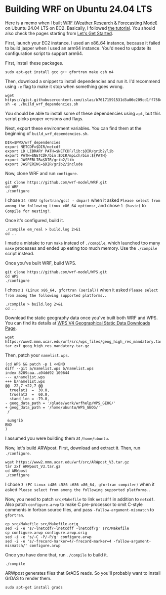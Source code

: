 # Building WRF on Ubuntu 24.04 LTS

Here is a memo when I built [WRF (Weather Research & Forecasting Model)](https://www.mmm.ucar.edu/models/wrf) on Ubuntu 24.04 LTS on EC2. Basically, I followed [the tutorial](http://www2.mmm.ucar.edu/wrf/OnLineTutorial/compilation_tutorial.php). You should also check the pages starting from [Let's Get Started](https://www2.mmm.ucar.edu/wrf/OnLineTutorial/Introduction/start.php).

First, launch your EC2 instance. I used an x86_64 instance, because it failed to build jasper when I used an arm64 instance. You'd need to update its configuration script to support arm64.

First, install these packages.

```
sudo apt-get install gcc g++ gfortran make csh m4
```

Then, download a snippet to install dependencies and run it. I'd recommend using `-e` flag to make it stop when something goes wrong.

```
wget https://gist.githubusercontent.com/islas/b76171591531d3a06e209cd1ff75840c/raw/15e9000b5092e3eb3413f7fdef40f3962473473a/build_wrf_dependencies.sh
sh -e ./build_wrf_dependencies.sh
```

You should be able to install some of these dependencies using `apt`, but this script picks proper versions and flags.

Next, export these environment variables. You can find them at the beginning of `build_wrf_dependencies.sh`.

```
DIR=$PWD/wrf_dependencies
export NETCDF=$DIR/netcdf
export LD_LIBRARY_PATH=$NETCDF/lib:$DIR/grib2/lib
export PATH=$NETCDF/bin:$DIR/mpich/bin:${PATH}
export JASPERLIB=$DIR/grib2/lib
export JASPERINC=$DIR/grib2/include
```

Now, clone WRF and run `configure`.

```
git clone https://github.com/wrf-model/WRF.git
cd WRF
./configure
```

I chose `34 (GNU (gfortran/gcc) - dmpar)` when it asked `Please select from among the following Linux x86_64 options:`, and chose `1 (basic)` to `Compile for nesting?`.

Once it's configured, build it.

```
./compile em_real > build.log 2>&1
cd ..
```

I made a mistake to run `make` instead of `./compile`, which launched too many `make` processes and ended up eating too much memory. Use the `./compile` script instead.

Once you've built WRF, build WPS.

```
git clone https://github.com/wrf-model/WPS.git
cd WPS
./configure
```

I chose `1 (Linux x86_64, gfortran (serial))` when it asked `Please select from among the following supported platforms.`.

```
./compile > build.log 2>&1
cd ..
```

Download the static geography data once you've built both WRF and WPS. You can find its details at [WPS V4 Geographical Static Data Downloads Page](https://www2.mmm.ucar.edu/wrf/users/download/get_sources_wps_geog.html#mandatory).

```
wget https://www2.mmm.ucar.edu/wrf/src/wps_files/geog_high_res_mandatory.tar.gz
tar zxf geog_high_res_mandatory.tar.gz
```

Then, patch your `namelist.wps`.

```
(cd WPS && patch -p 1 <<END
diff --git a/namelist.wps b/namelist.wps
index 8289caa..a94dd92 100644
--- a/namelist.wps
+++ b/namelist.wps
@@ -22,7 +22,7 @@
  truelat1  =  30.0,
  truelat2  =  60.0,
  stand_lon = -79.0,
- geog_data_path = '/glade/work/wrfhelp/WPS_GEOG/'
+ geog_data_path = '/home/ubuntu/WPS_GEOG/'
 /

 &ungrib
END
)
```

I assumed you were building them at `/home/ubuntu`.

Now, let's build ARWpost. First, download and extract it. Then, run `./configure`.

```
wget https://www2.mmm.ucar.edu/wrf/src/ARWpost_V3.tar.gz
tar zxf ARWpost_V3.tar.gz
cd ARWpost
./configure
```

I chose `3 (PC Linux i486 i586 i686 x86_64, gfortran compiler)` when it asked `Please select from among the following supported platforms.`.

Now, you need to patch `src/Makefile` to link `netcdff` in addition to `netcdf`. Also patch `configure.arwp` to make C pre-processor to omit C-style comments in fortran source files, and pass `-fallow-argument-mismatch` to `gfortran`.

```
cp src/Makefile src/Makefile.orig
sed -i -e 's/-lnetcdf/-lnetcdff -lnetcdf/g' src/Makefile
cp configure.arwp configure.arwp.orig
sed -i -e 's/-C -P/-P/g' configure.arwp
sed -i -e 's/-frecord-marker=4/-frecord-marker=4 -fallow-argument-mismatch/' configure.arwp
```

Once you have done that, run `./compile` to build it.

```
./compile
```

ARWpost generates files that GrADS reads. So you'll probably want to install GrDAS to render them.

```
sudo apt-get install grads
```
